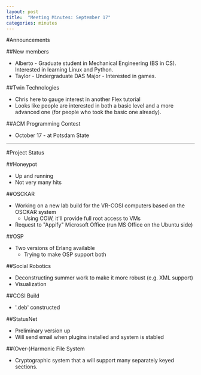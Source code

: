 ```yaml
---
layout: post
title: 	"Meeting Minutes: September 17"
categories: minutes
---
```


#Announcements

##New members
- Alberto - Graduate student in Mechanical Engineering (BS in CS). Interested in learning Linux and Python.
- Taylor - Undergraduate DAS Major - Interested in games. 

##Twin Technologies 
- Chris here to gauge interest in another Flex tutorial
- Looks like people are interested in both a basic level and a more advanced one (for people who took the basic one already). 

##ACM Programming Contest
- October 17 - at Potsdam State 

---

#Project Status

##Honeypot

- Up and running
- Not very many hits 

##OSCKAR

- Working on a new lab build for the VR-COSI computers based on the OSCKAR system
  - Using COW, it'll provide full root access to VMs 
- Request to "Appify" Microsoft Office (run MS Office on the Ubuntu side) 

##OSP

- Two versions of Erlang available
  - Trying to make OSP support both 

##Social Robotics

- Deconstructing summer work to make it more robust (e.g. XML support)
- Visualization 

##COSI Build

- '.deb' constructed 

##StatusNet

- Preliminary version up
- Will send email when plugins installed and system is stabled 

##(Over-)Harmonic File System

- Cryptographic system that a will support many separately keyed sections. 
